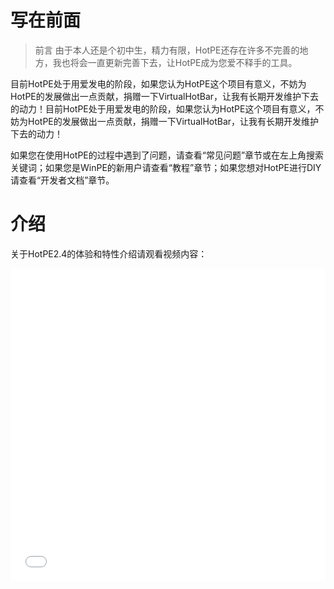 # 写在前面

> 前言 由于本人还是个初中生，精力有限，HotPE还存在许多不完善的地方，我也将会一直更新完善下去，让HotPE成为您爱不释手的工具。

目前HotPE处于用爱发电的阶段，如果您认为HotPE这个项目有意义，不妨为HotPE的发展做出一点贡献，捐赠一下VirtualHotBar，让我有长期开发维护下去的动力！目前HotPE处于用爱发电的阶段，如果您认为HotPE这个项目有意义，不妨为HotPE的发展做出一点贡献，捐赠一下VirtualHotBar，让我有长期开发维护下去的动力！

如果您在使用HotPE的过程中遇到了问题，请查看“常见问题”章节或在左上角搜索关键词；如果您是WinPE的新用户请查看“教程”章节；如果您想对HotPE进行DIY请查看“开发者文档”章节。

# 介绍
关于HotPE2.4的体验和特性介绍请观看视频内容：
<iframe src="//player.bilibili.com/player.html?aid=685795279&amp;bvid=BV1xU4y1q7XE&amp;cid=769756043&page=1&high_quality=1&danmaku=0" allowfullscreen="allowfullscreen" width="100%" height="500" scrolling="no" frameborder="0" sandbox="allow-top-navigation allow-same-origin allow-forms allow-scripts"></iframe>
